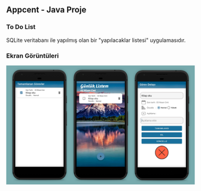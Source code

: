 ## Appcent - Java Proje
### To Do List

SQLite veritabanı ile yapılmış olan bir "yapılacaklar listesi" uygulamasıdır.


### Ekran Görüntüleri

![ekran görüntüleri](https://github.com/yagmure15/AppcentJavaProje/blob/main/app/src/main/res/drawable/readme.png)




